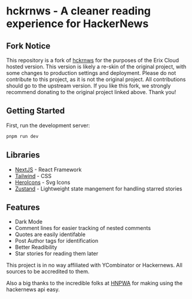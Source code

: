 # hckrnws - A cleaner reading experience for HackerNews

## Fork Notice
This repository is a fork of [hckrnws](https://github.com/rajatkulkarni95/hckrnws) for the purposes of the Erix Cloud hosted version.
This version is likely a re-skin of the original project, with some changes to production settings and deployment.
Please do not contribute to this project, as it is not the original project. All contributions should go to the upstream version.
If you like this fork, we strongly recommend donating to the original project linked above.
Thank you!

## Getting Started

First, run the development server:

```bash
pnpm run dev
```

## Libraries

- [NextJS](nextjs.org/) - React Framework
- [Tailwind](tailwindcss.com/) - CSS
- [HeroIcons](https://heroicons.com/) - Svg Icons
- [Zustand](https://github.com/pmndrs/zustand) - Lightweight state mangement for handling starred stories

## Features

- Dark Mode
- Comment lines for easier tracking of nested comments
- Quotes are easily identifable
- Post Author tags for identification
- Better Readibility
- Star stories for reading them later

This project is in no way affiliated with YCombinator or Hackernews. All sources to be accredited to them.

Also a big thanks to the incredible folks at [HNPWA](https://github.com/tastejs/hacker-news-pwas) for making using the hackernews api easy.
